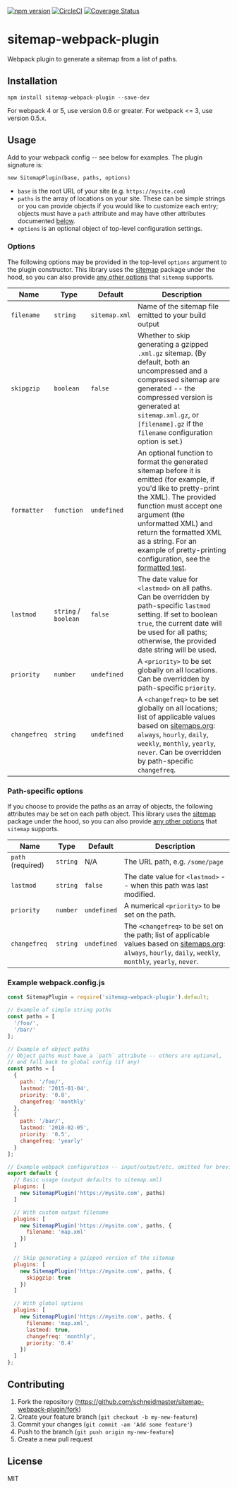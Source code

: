 [![npm version](https://badge.fury.io/js/sitemap-webpack-plugin.svg)](https://badge.fury.io/js/sitemap-webpack-plugin) [![CircleCI](https://circleci.com/gh/schneidmaster/sitemap-webpack-plugin.svg?style=shield)](https://circleci.com/gh/schneidmaster/sitemap-webpack-plugin) [![Coverage Status](https://coveralls.io/repos/github/schneidmaster/sitemap-webpack-plugin/badge.svg)](https://coveralls.io/github/schneidmaster/sitemap-webpack-plugin)

# sitemap-webpack-plugin

Webpack plugin to generate a sitemap from a list of paths.

## Installation

    npm install sitemap-webpack-plugin --save-dev

For webpack 4 or 5, use version 0.6 or greater. For webpack <= 3, use version 0.5.x.

## Usage

Add to your webpack config -- see below for examples. The plugin signature is:

    new SitemapPlugin(base, paths, options)

* `base` is the root URL of your site (e.g. `https://mysite.com`)
* `paths` is the array of locations on your site. These can be simple strings or you can provide objects if you would like to customize each entry; objects must have a `path` attribute and may have other attributes documented [below](#path-specific-options).
* `options` is an optional object of top-level configuration settings.

### Options

The following options may be provided in the top-level `options` argument to the plugin constructor. This library uses the [sitemap](https://www.npmjs.com/package/sitemap) package under the hood, so you can also provide [any other options](https://www.npmjs.com/package/sitemap#example-of-most-of-the-options-you-can-use-for-sitemap) that `sitemap` supports.

| Name | Type | Default | Description |
| --- | --- | --- | --- |
| `filename` | `string` | `sitemap.xml` | Name of the sitemap file emitted to your build output |
| `skipgzip` | `boolean` | `false` | Whether to skip generating a gzipped `.xml.gz` sitemap. (By default, both an uncompressed and a compressed sitemap are generated -- the compressed version is generated at `sitemap.xml.gz`, or `[filename].gz` if the `filename` configuration option is set.) |
| `formatter` | `function` | `undefined` | An optional function to format the generated sitemap before it is emitted (for example, if you'd like to pretty-print the XML). The provided function must accept one argument (the unformatted XML) and return the formatted XML as a string. For an example of pretty-printing configuration, see the [formatted test](https://github.com/schneidmaster/sitemap-webpack-plugin/blob/master/test/success-cases/formatted/webpack.config.js). |
| `lastmod` | `string` / `boolean` | `false` | The date value for `<lastmod>` on all paths. Can be overridden by path-specific `lastmod` setting. If set to boolean `true`, the current date will be used for all paths; otherwise, the provided date string will be used. |
| `priority` | `number` | `undefined` | A `<priority>` to be set globally on all locations. Can be overridden by path-specific `priority`. |
| `changefreq` | `string` | `undefined` | A `<changefreq>` to be set globally on all locations; list of applicable values based on [sitemaps.org](http://www.sitemaps.org/protocol.html): `always`, `hourly`, `daily`, `weekly`, `monthly`, `yearly`, `never`. Can be overridden by path-specific `changefreq`. |

### Path-specific options

If you choose to provide the paths as an array of objects, the following attributes may be set on each path object. This library uses the [sitemap](https://www.npmjs.com/package/sitemap) package under the hood, so you can also provide [any other options](https://www.npmjs.com/package/sitemap#example-of-most-of-the-options-you-can-use-for-sitemap) that `sitemap` supports.

| Name | Type | Default | Description |
| --- | --- | --- | --- |
| `path` (required) | `string` | N/A | The URL path, e.g. `/some/page` |
| `lastmod` | `string` | `false` | The date value for `<lastmod>` -- when this path was last modified. |
| `priority` | `number` | `undefined` | A numerical `<priority>` to be set on the path. |
| `changefreq` | `string` | `undefined` | The `<changefreq>` to be set on the path; list of applicable values based on [sitemaps.org](http://www.sitemaps.org/protocol.html): `always`, `hourly`, `daily`, `weekly`, `monthly`, `yearly`, `never`. |

### Example webpack.config.js

```js
const SitemapPlugin = require('sitemap-webpack-plugin').default;

// Example of simple string paths
const paths = [
  '/foo/',
  '/bar/'
];

// Example of object paths
// Object paths must have a `path` attribute -- others are optional,
// and fall back to global config (if any)
const paths = [
  {
    path: '/foo/',
    lastmod: '2015-01-04',
    priority: '0.8',
    changefreq: 'monthly'
  },
  {
    path: '/bar/',
    lastmod: '2018-02-05',
    priority: '0.5',
    changefreq: 'yearly'
  }
];

// Example webpack configuration -- input/output/etc. omitted for brevity.
export default {
  // Basic usage (output defaults to sitemap.xml)
  plugins: [
    new SitemapPlugin('https://mysite.com', paths)
  ]

  // With custom output filename
  plugins: [
    new SitemapPlugin('https://mysite.com', paths, {
      filename: 'map.xml'
    })
  ]

  // Skip generating a gzipped version of the sitemap
  plugins: [
    new SitemapPlugin('https://mysite.com', paths, {
      skipgzip: true
    })
  ]

  // With global options
  plugins: [
    new SitemapPlugin('https://mysite.com', paths, {
      filename: 'map.xml',
      lastmod: true,
      changefreq: 'monthly',
      priority: '0.4'
    })
  ]
};
```

## Contributing

1. Fork the repository (https://github.com/schneidmaster/sitemap-webpack-plugin/fork)
2. Create your feature branch (`git checkout -b my-new-feature`)
3. Commit your changes (`git commit -am 'Add some feature'`)
4. Push to the branch (`git push origin my-new-feature`)
5. Create a new pull request

## License

MIT
